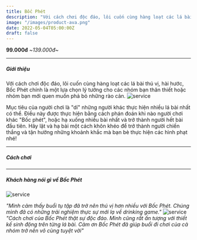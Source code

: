 ```yaml
---
title: Bốc Phét
description: "Với cách chơi độc đáo, lôi cuốn cùng hàng loạt các lá bài thú vị, hài hước, Bốc Phét chính là một lựa chọn lý tưởng cho các nhóm bạn thân thiết hoặc nhóm bạn mới quen muốn phả bỏ những rào cản."
image: "/images/product-ava.png"
date: 2022-05-04T05:00:00Z
draft: false
---
```

**99.000đ** ~_139.000đ_~ 

---

##### Giới thiệu      
Với cách chơi độc đáo, lôi cuốn cùng hàng loạt các lá bài thú vị, hài hước, Bốc Phét chính là một lựa chọn lý tưởng cho các nhóm bạn thân thiết hoặc nhóm bạn mới quen muốn phả bỏ những rào cản.
![service](/images/contentbocphet.png "service")

Mục tiêu của người chơi là "dí" những người khác thực hiện nhiều lá bài nhất có thể. Điều này được thực hiện bằng cách phán đoán khi nào người chơi khác "Bốc phét", hoặc hạ xuống nhiều bài nhất và trở thành người hết bài đầu tiên. Hãy lật và hạ bài một cách khôn khéo để trở thành người chiến thắng và tận hưởng những khoảnh khắc mà bạn bè thực hiện các hình phạt nhé!



---

##### Cách chơi

<YoutubePlayer id="Jucveplxg1Q" title="YouTube Video" />

---
##### Khách hàng nói gì về Bốc Phét
![service](/images/feedback1.png "service")

_"Mình cảm thấy buổi tụ tập đã trở nên thú vị hơn nhiều với Bốc Phét. Chúng mình đã có những trải nghiệm thực sự mới lạ về drinking game."_
![service](/images/feedback2.png "service")
_"Cách chơi của Bốc Phét thật sự độc đáo. Mình cũng rất ấn tượng với thiết kế sinh động trên từng lá bài. Cảm ơn Bốc Phét đã giúp buổi đi chơi của cả nhóm trở nên vô cùng tuyệt vời"_